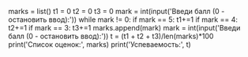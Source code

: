 





marks = list()
t1 = 0
t2 = 0
t3 = 0
mark = int(input('Введи балл (0 - остановить ввод):'))
while mark != 0:
    if mark == 5:
        t1+=1
    if mark == 4:
        t2+=1
    if mark == 3:
        t3+=1
    marks.append(mark)
    mark = int(input('Введи балл (0 - остановить ввод):'))
t = (t1 + t2 + t3)/len(marks)*100
print('Список оценок:', marks)
print('Успеваемость:', t)
